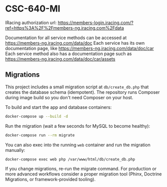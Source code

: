 # CSC-640-MI

IRacing authorization url: https://members-login.iracing.com/?ref=https%3A%2F%2Fmembers-ng.iracing.com%2Fdata

Documentation for all service methods can be accessed at https://members-ng.iracing.com/data/doc
Each service has its own documentation page, like https://members-ng.iracing.com/data/doc/car
Each service method also has a documentation page such as https://members-ng.iracing.com/data/doc/car/assets

## Migrations

This project includes a small migration script at `db/create_db.php` that creates the database schema (idempotent). The repository runs Composer during image build so you don't need Composer on your host.

To build and start the app and database containers:

```bash
docker-compose up --build -d
```

Run the migration (wait a few seconds for MySQL to become healthy):

```bash
docker-compose run --rm migrate
```

You can also exec into the running `web` container and run the migration manually:

```bash
docker-compose exec web php /var/www/html/db/create_db.php
```

If you change migrations, re-run the migrate command. For production or more advanced workflows consider a proper migration tool (Phinx, Doctrine Migrations, or framework-provided tooling).

